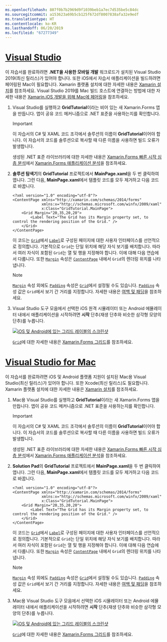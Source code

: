 ```yaml
---
ms.openlocfilehash: 807f0b7b2969d9f1039beb1a7ec7d535be5c84dc
ms.sourcegitcommit: a153623a69b5cb125f672df8007838afa32e9edf
ms.translationtype: HT
ms.contentlocale: ko-KR
ms.lasthandoff: 06/20/2019
ms.locfileid: "67277349"
---
```

# <a name="visual-studiotabvswin"></a>[Visual Studio](#tab/vswin)

이 자습서를 완료하려면 **.NET을 사용한 모바일 개발** 워크로드가 설치된 Visual Studio 2019(최신 릴리스)가 있어야 합니다. 또한 iOS에서 자습서 애플리케이션을 빌드하려면 페어링된 Mac이 필요합니다. Xamarin 플랫폼 설치에 대한 자세한 내용은 [Xamarin 설치](~/get-started/installation/index.md)를 참조하세요. Visual Studio 2019를 Mac 빌드 호스트에 연결하는 방법에 대한 자세한 내용은 [Xamarin.iOS 개발을 위해 Mac에 페어링](~/ios/get-started/installation/windows/connecting-to-mac/index.md)을 참조하세요.

1. Visual Studio를 실행하고 **GridTutorial**이라는 비어 있는 새 Xamarin.Forms 앱을 만듭니다. 앱이 공유 코드 메커니즘으로 .NET 표준을 사용하는지를 확인합니다.

    > [!IMPORTANT]
    > 이 자습서의 C# 및 XAML 코드 조각에서 솔루션의 이름이 **GridTutorial**이어야 합니다. 이 자습서의 코드를 솔루션으로 복사할 때 다른 이름을 사용하면 빌드 오류가 발생합니다.

    생성된 .NET 표준 라이브러리에 대한 자세한 내용은 [Xamarin.Forms 빠른 시작 심층 분석](~/get-started/first-app/index.md)에서 [Xamarin.Forms 애플리케이션 분석](~/get-started/first-app/index.md)을 참조하세요.

1. **솔루션 탐색기**의 **GridTutorial** 프로젝트에서 **MainPage.xaml**을 두 번 클릭하여 엽니다. 그런 다음, **MainPage.xaml**에서 템플릿 코드를 모두 제거하고 다음 코드로 바꿉니다.

    ```xaml
    <?xml version="1.0" encoding="utf-8"?>
    <ContentPage xmlns="http://xamarin.com/schemas/2014/forms"
                 xmlns:x="http://schemas.microsoft.com/winfx/2009/xaml"
                 x:Class="GridTutorial.MainPage">
        <Grid Margin="20,35,20,20">
            <Label Text="The Grid has its Margin property set, to control the rendering position of the Grid." />
        </Grid>
    </ContentPage>
    ```

    이 코드는 [`Grid`](xref:Xamarin.Forms.Grid)에서 [`Label`](xref:Xamarin.Forms.Label)로 구성된 페이지에 대한 사용자 인터페이스를 선언적으로 정의합니다. 기본적으로 `Grid`는 단일 위치에 해당 자식 보기를 배치합니다. 따라서 여러 자식이 포함된 `Grid`는 열 및 행을 지정해야 합니다. 이에 대해 다음 연습에서 다룹니다. 또한 [`Margin`](xref:Xamarin.Forms.View.Margin) 속성은 [`ContentPage`](xref:Xamarin.Forms.ContentPage) 내에서 `Grid`의 렌더링 위치를 나타냅니다.

    > [!NOTE]
    > [`Margin`](xref:Xamarin.Forms.View.Margin) 속성 외에도 [`Padding`](xref:Xamarin.Forms.Layout.Padding) 속성은 [`Grid`](xref:Xamarin.Forms.Grid)에서 설정될 수도 있습니다. [`Padding`](xref:Xamarin.Forms.Layout.Padding) 속성 값은 `Grid`에서 보기 간 거리를 지정합니다. 자세한 내용은 [여백 및 패딩](~/xamarin-forms/user-interface/layouts/margin-and-padding.md)을 참조하세요.

1. Visual Studio 도구 모음에서 선택한 iOS 원격 시뮬레이터 또는 Android 에뮬레이터 내에서 애플리케이션을 시작하려면 **시작** 단추(재생 단추와 비슷한 삼각형 모양의 단추)를 누릅니다.

    [![iOS 및 Android에 있는 그리드 레이블의 스크린샷](../images/create-grid.png "레이블이 포함된 그리드")](../images/create-grid-large.png#lightbox "레이블이 포함된 그리드s")

    [`Grid`](xref:Xamarin.Forms.Grid)에 대한 자세한 내용은 [Xamarin.Forms 그리드](~/xamarin-forms/user-interface/layouts/grid.md)를 참조하세요.

# <a name="visual-studio-for-mactabvsmac"></a>[Visual Studio for Mac](#tab/vsmac)

이 자습서를 완료하려면 iOS 및 Android 플랫폼 지원이 설치된 Mac용 Visual Studio(최신 릴리스)가 있어야 합니다. 또한 Xcode(최신 릴리스)도 필요합니다. Xamarin 플랫폼 설치에 대한 자세한 내용은 [Xamarin 설치](~/get-started/installation/index.md)를 참조하세요.

1. Mac용 Visual Studio를 실행하고 **GridTutorial**이라는 새 Xamarin.Forms 앱을 만듭니다. 앱이 공유 코드 메커니즘으로 .NET 표준을 사용하는지를 확인합니다.

    > [!IMPORTANT]
    > 이 자습서의 C# 및 XAML 코드 조각에서 솔루션의 이름이 **GridTutorial**이어야 합니다. 이 자습서의 코드를 솔루션으로 복사할 때 다른 이름을 사용하면 빌드 오류가 발생합니다.

    생성된 .NET 표준 라이브러리에 대한 자세한 내용은 [Xamarin.Forms 빠른 시작 심층 분석](~/get-started/first-app/index.md)에서 [Xamarin.Forms 애플리케이션 분석](~/get-started/first-app/index.md)을 참조하세요.

1. **Solution Pad**의 **GridTutorial** 프로젝트에서 **MainPage.xaml**을 두 번 클릭하여 엽니다. 그런 다음, **MainPage.xaml**에서 템플릿 코드를 모두 제거하고 다음 코드로 바꿉니다.

    ```xaml
    <?xml version="1.0" encoding="utf-8"?>
    <ContentPage xmlns="http://xamarin.com/schemas/2014/forms"
                 xmlns:x="http://schemas.microsoft.com/winfx/2009/xaml"
                 x:Class="GridTutorial.MainPage">
        <Grid Margin="20,35,20,20">
            <Label Text="The Grid has its Margin property set, to control the rendering position of the Grid." />
        </Grid>
    </ContentPage>
    ```

    이 코드는 [`Grid`](xref:Xamarin.Forms.Grid)에서 [`Label`](xref:Xamarin.Forms.Label)로 구성된 페이지에 대한 사용자 인터페이스를 선언적으로 정의합니다. 기본적으로 `Grid`는 단일 위치에 해당 자식 보기를 배치합니다. 따라서 여러 자식이 포함된 `Grid`는 열 및 행을 지정해야 합니다. 이에 대해 다음 연습에서 다룹니다. 또한 [`Margin`](xref:Xamarin.Forms.View.Margin) 속성은 [`ContentPage`](xref:Xamarin.Forms.ContentPage) 내에서 `Grid`의 렌더링 위치를 나타냅니다.

    > [!NOTE]
    > [`Margin`](xref:Xamarin.Forms.View.Margin) 속성 외에도 [`Padding`](xref:Xamarin.Forms.Layout.Padding) 속성은 [`Grid`](xref:Xamarin.Forms.Grid)에서 설정될 수도 있습니다. [`Padding`](xref:Xamarin.Forms.Layout.Padding) 속성 값은 `Grid`에서 보기 간 거리를 지정합니다. 자세한 내용은 [여백 및 패딩](~/xamarin-forms/user-interface/layouts/margin-and-padding.md)을 참조하세요.

1. Mac용 Visual Studio 도구 모음에서 선택한 iOS 시뮬레이터 또는 Android 에뮬레이터 내에서 애플리케이션을 시작하려면 **시작** 단추(재생 단추와 비슷한 삼각형 모양의 단추)를 누릅니다.

    [![iOS 및 Android에 있는 그리드 레이블의 스크린샷](../images/create-grid.png "레이블이 포함된 그리드")](../images/create-grid-large.png#lightbox "레이블이 포함된 그리드s")

    [`Grid`](xref:Xamarin.Forms.Grid)에 대한 자세한 내용은 [Xamarin.Forms 그리드](~/xamarin-forms/user-interface/layouts/grid.md)를 참조하세요.
